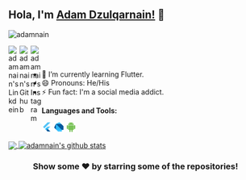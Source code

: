 ## Hola, I'm [Adam Dzulqarnain!](https://adamnain.github.io) 👋

<p align="left"> <img src="https://komarev.com/ghpvc/?username=adamnain&label=Views&color=blue&style=plastic" alt="adamnain" /> </p>

<a href="https://linkedin.com/in/adamnain">
  <img align="left" alt="adamnain's Linkdein" width="22px" src="https://cdn.jsdelivr.net/npm/simple-icons@v3/icons/linkedin.svg" />
</a>
<a href="https://github.com/adamnain">
  <img align="left" alt="adamnain's Github" width="22px" src="https://cdn.jsdelivr.net/npm/simple-icons@v3/icons/github.svg" />
</a>
<a href="https://instagram.com/adamnain/">
  <img align="left" alt="adamnain's Instagram" width="22px" src="https://cdn.jsdelivr.net/npm/simple-icons@v3/icons/instagram.svg" />
</a>
<br/>
<br/>



- 🌱 I’m currently learning Flutter.
- 😄 Pronouns: He/His
- ⚡ Fun fact: I'm a social media addict.



**Languages and Tools:**  

<code><img height="20" src="https://raw.githubusercontent.com/github/explore/80688e429a7d4ef2fca1e82350fe8e3517d3494d/topics/flutter/flutter.png"></code>
<code><img height="20" src="https://raw.githubusercontent.com/github/explore/80688e429a7d4ef2fca1e82350fe8e3517d3494d/topics/dart/dart.png"></code>
<code><img height="20" src="https://raw.githubusercontent.com/github/explore/80688e429a7d4ef2fca1e82350fe8e3517d3494d/topics/android/android.png"></code>

<a href="https://github.com/adamnain">
  <img align="center" src="https://github-readme-stats.vercel.app/api/top-langs/?username=adamnain&theme=dark&hide_langs_below=1" />
</a>
<a href="https://github.com/adamnain">
 <img align="center" src="https://github-readme-stats.vercel.app/api?username=adamnain&show_icons=true&theme=dracula&line_height=27" alt="adamnain's github stats"/>
</a>

<div align="center">

### Show some ❤️ by starring some of the repositories!

</div>

